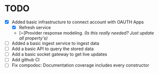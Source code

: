 # TODO

- [x] Added basic infrastructure to connect account with OAUTH Apps
  - [x] Refresh service
  - [~]Provider response modeling. _(Is this really needed? Just update all property's)_
- [ ] Added a basic ingest service to ingest data
- [ ] Add a basic API to query the stored data
- [ ] Add a basic socket gateway to get live updates
- [ ] Add github CI
- [ ] Fix compodoc: Documentation coverage includes every constructor
